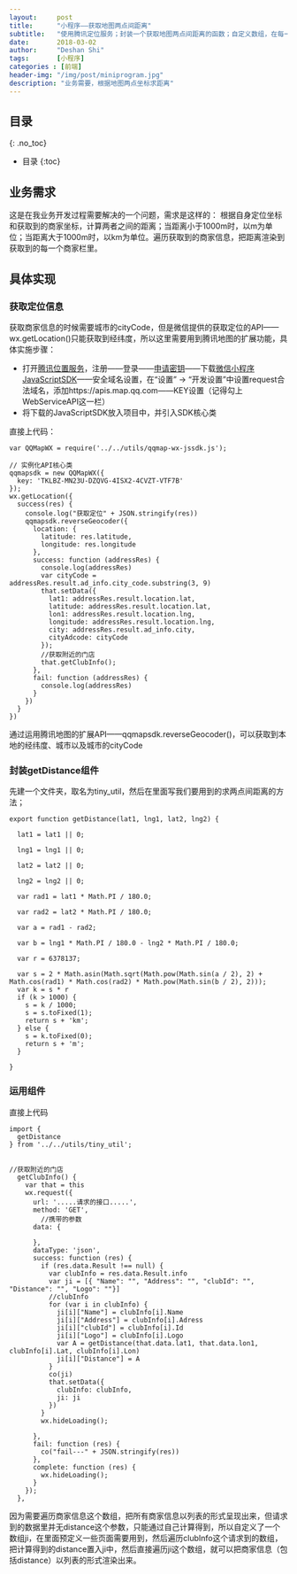 ```yaml
---
layout:     post
title:      "小程序——获取地图两点间距离"
subtitle:   "使用腾讯定位服务；封装一个获取地图两点间距离的函数；自定义数组，在每一项中加入距离参数"
date:       2018-03-02
author:     "Deshan Shi"
tags:       [小程序]
categories : [前端]
header-img: "/img/post/miniprogram.jpg"
description: "业务需要，根据地图两点坐标求距离"
---
```


## 目录
{: .no_toc}

* 目录
{:toc}

## 业务需求

这是在我业务开发过程需要解决的一个问题，需求是这样的：
根据自身定位坐标和获取到的商家坐标，计算两者之间的距离；当距离小于1000m时，以m为单位；当距离大于1000m时，以km为单位。遍历获取到的商家信息，把距离渲染到获取到的每一个商家栏里。

## 具体实现

### 获取定位信息

获取商家信息的时候需要城市的cityCode，但是微信提供的获取定位的API——wx.getLocation()只能获取到经纬度，所以这里需要用到腾讯地图的扩展功能，具体实施步骤：

+ 打开[腾讯位置服务](https://lbs.qq.com/console/mykey.html)，注册——登录——[申请密钥](https://lbs.qq.com/console/key.html)——下载[微信小程序JavaScriptSDK](https://lbs.qq.com/qqmap_wx_jssdk/)——安全域名设置，在“设置” -> “开发设置”中设置request合法域名，添加https://apis.map.qq.com——KEY设置（记得勾上WebServiceAPI这一栏）
+ 将下载的JavaScriptSDK放入项目中，并引入SDK核心类

直接上代码：

	var QQMapWX = require('../../utils/qqmap-wx-jssdk.js');

	// 实例化API核心类
    qqmapsdk = new QQMapWX({
      key: 'TKLBZ-MN23U-DZQVG-4ISX2-4CVZT-VTF7B'
    });
    wx.getLocation({
      success(res) {
        console.log("获取定位" + JSON.stringify(res))
        qqmapsdk.reverseGeocoder({
          location: {
            latitude: res.latitude,
            longitude: res.longitude
          },
          success: function (addressRes) {
            console.log(addressRes)
            var cityCode = addressRes.result.ad_info.city_code.substring(3, 9)
            that.setData({
              lat1: addressRes.result.location.lat,
              latitude: addressRes.result.location.lat,
              lon1: addressRes.result.location.lng,
              longitude: addressRes.result.location.lng,
              city: addressRes.result.ad_info.city,
              cityAdcode: cityCode
            });
            //获取附近的门店
            that.getClubInfo();
          },
          fail: function (addressRes) {
            console.log(addressRes)
          }
        })
      }
    })

通过运用腾讯地图的扩展API——qqmapsdk.reverseGeocoder()，可以获取到本地的经纬度、城市以及城市的cityCode

### 封装getDistance组件

先建一个文件夹，取名为tiny_util，然后在里面写我们要用到的求两点间距离的方法；

	export function getDistance(lat1, lng1, lat2, lng2) {

	  lat1 = lat1 || 0;
	
	  lng1 = lng1 || 0;
	
	  lat2 = lat2 || 0;
	
	  lng2 = lng2 || 0;
	
	  var rad1 = lat1 * Math.PI / 180.0;
	
	  var rad2 = lat2 * Math.PI / 180.0;
	
	  var a = rad1 - rad2;
	
	  var b = lng1 * Math.PI / 180.0 - lng2 * Math.PI / 180.0;
	
	  var r = 6378137;
	
	  var s = 2 * Math.asin(Math.sqrt(Math.pow(Math.sin(a / 2), 2) + Math.cos(rad1) * Math.cos(rad2) * Math.pow(Math.sin(b / 2), 2)));
	  var k = s * r
	  if (k > 1000) {
	    s = k / 1000;
	    s = s.toFixed(1);
	    return s + 'km';
	  } else {
	    s = k.toFixed(0);
	    return s + 'm';
	  }
	
	}

### 运用组件

直接上代码

	import {
	  getDistance
	} from '../../utils/tiny_util';

	
	//获取附近的门店
	  getClubInfo() {
	    var that = this
	    wx.request({
	      url: '.....请求的接口.....',
	      method: 'GET',
			//携带的参数
	      data: {
			
	      },
	      dataType: 'json',
	      success: function (res) {
	        if (res.data.Result !== null) {
	          var clubInfo = res.data.Result.info
	          var ji = [{ "Name": "", "Address": "", "clubId": "", "Distance": "", "Logo": ""}]
	          //clubInfo
	          for (var i in clubInfo) {
	            ji[i]["Name"] = clubInfo[i].Name
	            ji[i]["Address"] = clubInfo[i].Adress
	            ji[i]["clubId"] = clubInfo[i].Id
	            ji[i]["Logo"] = clubInfo[i].Logo
	            var A = getDistance(that.data.lat1, that.data.lon1, clubInfo[i].Lat, clubInfo[i].Lon)
	            ji[i]["Distance"] = A
	          }
	          co(ji)
	          that.setData({
	            clubInfo: clubInfo,
	            ji: ji
	          })
	        }
	        wx.hideLoading();
	
	      },
	      fail: function (res) {
	        co("fail---" + JSON.stringify(res))
	      },
	      complete: function (res) {
	        wx.hideLoading();
	      }
	    });
	  },

因为需要遍历商家信息这个数组，把所有商家信息以列表的形式呈现出来，但请求到的数据里并无distance这个参数，只能通过自己计算得到，所以自定义了一个数组ji，在里面预定义一些页面需要用到，然后遍历clubInfo这个请求到的数组，把计算得到的distance置入ji中，然后直接遍历ji这个数组，就可以把商家信息（包括distance）以列表的形式渲染出来。